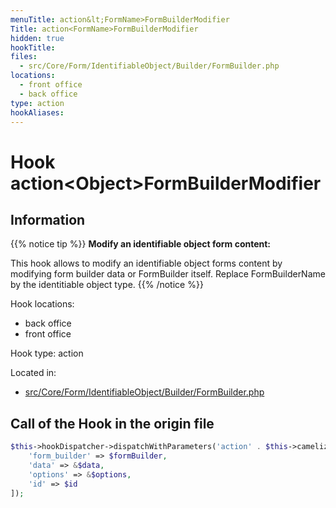 ```yaml
---
menuTitle: action&lt;FormName>FormBuilderModifier
Title: action<FormName>FormBuilderModifier
hidden: true
hookTitle: 
files:
  - src/Core/Form/IdentifiableObject/Builder/FormBuilder.php
locations:
  - front office
  - back office
type: action
hookAliases:
---
```


# Hook action&lt;Object>FormBuilderModifier

## Information

{{% notice tip %}}
**Modify an identifiable object form content:**

This hook allows to modify an identifiable object forms content by modifying form builder data or FormBuilder itself.
Replace FormBuilderName by the identitiable object type.
{{% /notice %}}

Hook locations: 
  - back office
  - front office

Hook type: action

Located in: 
  - [src/Core/Form/IdentifiableObject/Builder/FormBuilder.php](https://github.com/PrestaShop/PrestaShop/blob/8.0.x/src/Core/Form/IdentifiableObject/Builder/FormBuilder.php)

## Call of the Hook in the origin file

```php
$this->hookDispatcher->dispatchWithParameters('action' . $this->camelize($formBuilder->getName()) . 'FormBuilderModifier', [
    'form_builder' => $formBuilder,
    'data' => &$data,
    'options' => &$options,
    'id' => $id
]);
```